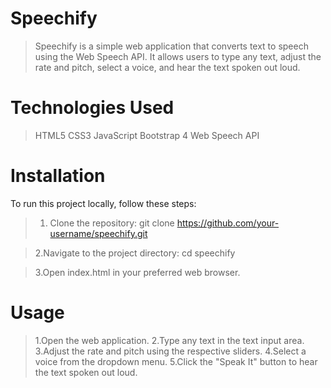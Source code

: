 # Speechify

> Speechify is a simple web application that converts text to speech using the Web Speech API. It allows users to type any text, adjust the rate and pitch, select a voice, and hear the text spoken out loud.
>
> 
# Technologies Used
> HTML5
> CSS3
> JavaScript
> Bootstrap 4
> Web Speech API
>
> 
# Installation
To run this project locally, follow these steps:

> 1. Clone the repository:
  git clone https://github.com/your-username/speechify.git

> 2.Navigate to the project directory:
  cd speechify

> 3.Open index.html in your preferred web browser.
>
> 
# Usage
> 1.Open the web application.
> 2.Type any text in the text input area.
> 3.Adjust the rate and pitch using the respective sliders.
> 4.Select a voice from the dropdown menu.
> 5.Click the "Speak It" button to hear the text spoken out loud.
